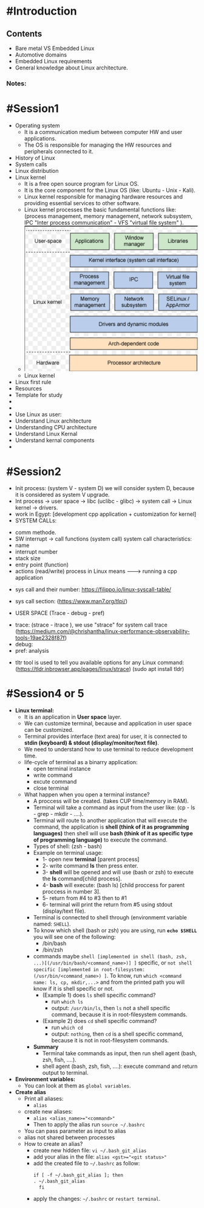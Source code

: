# #Introduction

## Contents
* Bare metal VS Embedded Linux
* Automotive domains
* Embedded Linux requirements 
* General knowledge about Linux architecture.
### Notes:




# #Session1 
* Operating system
	* It is a communication medium between computer HW and user applications.
	* The OS is responsible for managing the HW resources and peripherals connected to it.
* History of Linux
* System calls
* Linux distribution
* Linux kernel
	* It is a free open source program for Linux OS.
	* It is the core component for the Linux OS (like: Ubuntu - Unix - Kali).
	* Linux kernel responsible for managing hardware resources and providing essential services to other software.
	* Linux kernel processes the basic fundamental functions like: (process management, memory management, network subsystem, IPC "Inter process communication" - VFS "virtual file system" ).
	* ![Anatomy of Linux kernal](./../images/Anatomy_of_linux_kernal.PNG)
	* Linux kernel
* Linux first rule
* Resources
* Template for study
* 
* 
* Use Linux as user:
* Understand Linux architecture
* Understanding CPU architecture
* Understand Linux Kernal
* Understand kernal components
* 

# #Session2 
* Init process: (system V - system D) we will consider system D, because it is considered as system V upgrade.
* Int process -> user space -> libc (uclibc - glibc) -> system call -> Linux kernel -> drivers.
* work in Egypt: [development cpp application + customization for kernel]
* SYSTEM CALLs:
- comm methode.
- SW interrupt -> call functions (system call)
system call characteristics:
- name
- interrupt number
- stack size
- entry point (function)
- actions (read/write)
process in Linux means ---> running a cpp application

* sys call and their number: https://filippo.io/linux-syscall-table/
* sys call section: (https://www.man7.org/tlpi/)

* USER SPACE (Trace - debug - pref)
- trace: (strace - itrace ), we use "strace" for system call trace (https://medium.com/@chrishantha/linux-performance-observability-tools-19ae2328f87f)
- debug:
- pref: analysis



* tltr tool is used to tell you available options for any Linux command: (https://tldr.inbrowser.app/pages/linux/strace) (sudo apt install tldr)

# #Session4 or 5
* **Linux terminal:**
  * It is an application in **User space** layer.
  * We can customize terminal, because and application in user space can be customized.
  * Terminal provides interface (text area) for user, it is connected to **stdin (keyboard) & stdout (display/monitor/text file)**.
  * We need to understand how to use terminal to reduce development time.
  * life-cycle of terminal as a binarry application:
    * open terminal instance
    * write command
    * excute command
    * close terminal
  * What happen when you open a terminal instance?
    * A proccess will be created. (takes CUP time/memory in RAM).
    * Terminal will take a command as input from the user like: (cp - ls - grep - mkdir - ....).
    * Terminal will route to another application that will execute the command, the application is **shell (think of it as programming languages)** then shell will use **bash (think of it as specific type of programming language)** to execute the command.
    * Types of shell: (zsh - bash)
    * Example on terminal usage:
      * 1- open new **terminal** [parent process]
      * 2- write command **ls** then press enter.
      * 3- **shell** will be opened and will use (bash or zsh) to execute the **ls** command[child process].
      * 4- **bash** will execute: (bash ls) [child proccess for parent proccess in number 3].
      * 5- return from #4 to #3 then to #1
      * 6- terminal will print the return from #5 using stdout (display/text file).
    * Terminal is connected to shell through (environmemt variable named: `SHELL`).
    * To know which shell (bash or zsh) you are using, run **`echo $SHELL`** you will see one of the following:
      * /bin/bash
      * /bin/zsh
    * commands maybe `shell [implemented in shell (bash, zsh, ...)[(/usr/bin/bash/<command_name>)] ]` specific, or `not shell specific [implemented in root-filesystem: (/usr/bin/<command_name>) ]`. To know, run `which <command name: ls, cp, mkdir,...>` and from the printed path you will know if it is shell specific or not.
      * (Example 1) does `ls` shell specific command?
        * run `which ls` 
        * output: `/usr/bin/ls`, then `ls` not a shell specific command, because it is in root-filesystem commands.
      * (Example 2) does `cd` shell specific command?
        * run `which cd` 
        * output: `nothing`, then `cd` is a shell specific command, because it is not in root-filesystem commands.
    * **Summary**
      * Terminal take commands as input, then run shell agent (bash, zsh, fish, ....).
      * shell agent (bash, zsh, fish, ....): execute command and return output to terminal.
* **Environment variables:**
  * You can look at them as `global variables`.
* **Create alias**
  * Print all aliases:
    * `alias`
  * create new aliases:
    * `alias <alias_name>="<command>"`
    * Then to apply the alias run `source ~/.bashrc`
  * You can pass parameter as input to alias
  * alias not shared between processes
  * How to create an alias?
    * create new hidden file: `vi ~/.bash_git_alias`
    * add your alias in the file: `alias <gst>="<git status>" `
    * add the created file to `~/.bashrc` as follow:
	  ```
	  if [ -f ~/.bash_git_alias ]; then
      . ~/.bash_git_alias
        fi
	  ```
	* apply the changes: `~/.bashrc` or `restart terminal`.




























